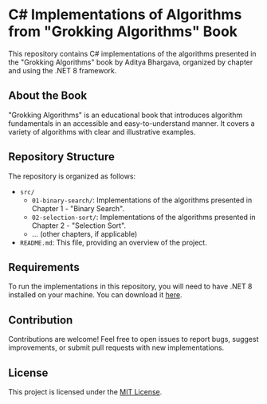 # C# Implementations of Algorithms from "Grokking Algorithms" Book

This repository contains C# implementations of the algorithms presented in the "Grokking Algorithms" book by Aditya Bhargava, organized by chapter and using the .NET 8 framework.

## About the Book

"Grokking Algorithms" is an educational book that introduces algorithm fundamentals in an accessible and easy-to-understand manner. It covers a variety of algorithms with clear and illustrative examples.

## Repository Structure

The repository is organized as follows:

- `src/`
  - `01-binary-search/`: Implementations of the algorithms presented in Chapter 1 - "Binary Search".
  - `02-selection-sort/`: Implementations of the algorithms presented in Chapter 2 - "Selection Sort".
  - ... (other chapters, if applicable)
- `README.md`: This file, providing an overview of the project.

## Requirements

To run the implementations in this repository, you will need to have .NET 8 installed on your machine. You can download it [here](https://dotnet.microsoft.com/download/dotnet/8.0).


## Contribution

Contributions are welcome! Feel free to open issues to report bugs, suggest improvements, or submit pull requests with new implementations.

## License

This project is licensed under the [MIT License](LICENSE).